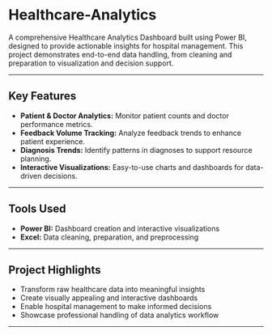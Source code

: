 # Healthcare-Analytics


A comprehensive Healthcare Analytics Dashboard built using Power BI, designed to provide actionable insights for hospital management. This project demonstrates end-to-end data handling, from cleaning and preparation to visualization and decision support.

---

## Key Features
- **Patient & Doctor Analytics:** Monitor patient counts and doctor performance metrics.  
- **Feedback Volume Tracking:** Analyze feedback trends to enhance patient experience.  
- **Diagnosis Trends:** Identify patterns in diagnoses to support resource planning.  
- **Interactive Visualizations:** Easy-to-use charts and dashboards for data-driven decisions.

---

## Tools Used
- **Power BI:** Dashboard creation and interactive visualizations  
- **Excel:** Data cleaning, preparation, and preprocessing  

---

## Project Highlights
- Transform raw healthcare data into meaningful insights  
- Create visually appealing and interactive dashboards  
- Enable hospital management to make informed decisions  
- Showcase professional handling of data analytics workflow  

---



